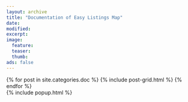```yaml
---
layout: archive
title: "Documentation of Easy Listings Map"
date:
modified:
excerpt:
image:
  feature:
  teaser:
  thumb:
ads: false
---
```


<div class="tiles">
{% for post in site.categories.doc %}
  {% include post-grid.html %}
{% endfor %}
</div><!-- /.tiles -->
{% include popup.html %}

